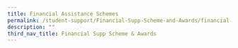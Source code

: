 ```yaml
---
title: Financial Assistance Schemes
permalink: /student-support/Financial-Supp-Scheme-and-Awards/financial-assistance-schemes/
description: ""
third_nav_title: Financial Supp Scheme & Awards
---
```

